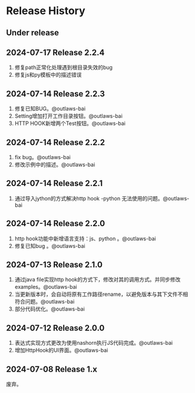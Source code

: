# Release History

## Under release

## 2024-07-17 Release 2.2.4

1. 修复path正常化处理遇到根目录失效的bug
2. 修复js和py模板中的描述错误

## 2024-07-14 Release 2.2.3

1. 修复已知BUG。@outlaws-bai
2. Setting增加打开工作目录按钮。@outlaws-bai
3. HTTP HOOK新增两个Test按钮。@outlaws-bai

## 2024-07-14 Release 2.2.2

1. fix bug。@outlaws-bai
2. 修改示例中的描述。@outlaws-bai

## 2024-07-14 Release 2.2.1

1. 通过导入jython的方式解决http hook -python 无法使用的问题。@outlaws-bai

## 2024-07-14 Release 2.2.0

1. http hook功能中新增语言支持：js、python 。@outlaws-bai
2. 修复已知bug 。@outlaws-bai

## 2024-07-13 Release 2.1.0

1. 通过java file实现http hook的方式下，修改对其的调用方式。并同步修改examples。@outlaws-bai
2. 当更新版本时，会自动将原有工作路径rename，以避免版本与其下文件不相符合问题。@outlaws-bai
3. 部分代码优化。@outlaws-bai

## 2024-07-12 Release 2.0.0

1. 表达式实现方式更改为使用nashorn执行JS代码完成。@outlaws-bai
2. 增加HttpHook的UI界面。@outlaws-bai

## 2024-07-08 Release 1.x

废弃。

